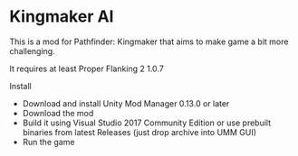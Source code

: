 # Kingmaker AI

This is a mod for Pathfinder: Kingmaker that aims to make game a bit more challenging.

It requires at least Proper Flanking 2 1.0.7

Install
- Download and install Unity Mod Manager﻿﻿ 0.13.0 or later
- Download the mod
- Build it using Visual Studio 2017 Community Edition or use prebuilt binaries from latest Releases (just drop archive into UMM GUI)
- Run the game
